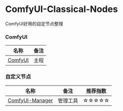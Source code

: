 # ComfyUI-Classical-Nodes
ComfyUI好用的自定节点整理

### ComfyUI
|名称|备注|
|---|---|
|[ComfyUI](https://github.com/comfyanonymous/ComfyUI)|主程|


### 自定义节点
|名称|备注|推荐指数|
|---|---|---|
|[ComfyUI-Manager](https://github.com/ltdrdata/ComfyUI-Manager)|管理工具|☆☆☆☆☆|
